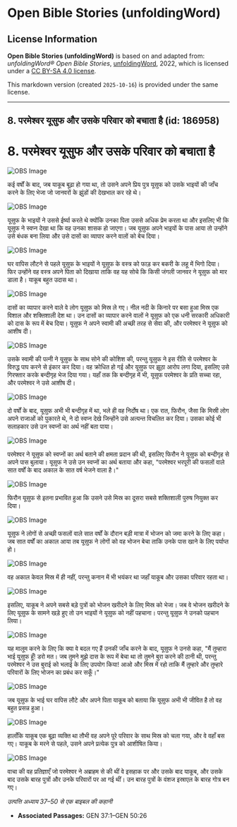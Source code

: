 # Open Bible Stories (unfoldingWord)

## License Information

**Open Bible Stories (unfoldingWord)** is based on and adapted from: _unfoldingWord® Open Bible Stories_, [unfoldingWord](https://unfoldingword.org/utw), 2022, which is licensed under a [CC BY-SA 4.0 license](https://creativecommons.org/licenses/by-sa/4.0/legalcode.en).

This markdown version (created `2025-10-16`) is provided under the same license.



--------------------------------

## 8. परमेश्वर यूसुफ और उसके परिवार को बचाता है (id: 186958)

8\. परमेश्वर यूसुफ और उसके परिवार को बचाता है
=============================================

![OBS Image](https://cdn.aquifer.bible/aquifer-content/resources/UWOBS/jpg/360px/obs-en-08-01.jpg)

कई वर्षों के बाद, जब याकूब बूढ़ा हो गया था, तो उसने अपने प्रिय पुत्र यूसुफ को उसके भाइयों की जाँच करने के लिए भेजा जो जानवरों के झुंडों की देखभाल कर रहे थे।

![OBS Image](https://cdn.aquifer.bible/aquifer-content/resources/UWOBS/jpg/360px/obs-en-08-02.jpg)

यूसुफ के भाइयों ने उससे ईर्ष्या करते थे क्योंकि उनका पिता उससे अधिक प्रेम करता था और इसलिए भी कि यूसुफ ने स्वप्न देखा था कि वह उनका शासक हो जाएगा। जब यूसुफ अपने भाइयों के पास आया तो उन्होंने उसे बंधक बना लिया और उसे दासों का व्यापार करने वालों को बेच दिया।

![OBS Image](https://cdn.aquifer.bible/aquifer-content/resources/UWOBS/jpg/360px/obs-en-08-03.jpg)

घर वापिस लौटने से पहले यूसुफ के भाइयों ने यूसुफ के वस्त्र को फाड़ कर बकरी के लहू में भिगो दिया। फिर उन्होंने वह वस्त्र अपने पिता को दिखाया ताकि वह यह सोचे कि किसी जंगली जानवर ने यूसुफ को मार डाला है। याकूब बहुत उदास था।

![OBS Image](https://cdn.aquifer.bible/aquifer-content/resources/UWOBS/jpg/360px/obs-en-08-04.jpg)

दासों का व्यापार करने वाले वे लोग यूसुफ को मिस्र ले गए। नील नदी के किनारे पर बसा हुआ मिस्र एक विशाल और शक्तिशाली देश था। उन दासों का व्यापार करने वालों ने यूसुफ को एक धनी सरकारी अधिकारी को दास के रूप में बेच दिया। यूसुफ ने अपने स्वामी की अच्छी तरह से सेवा की, और परमेश्वर ने यूसुफ को आशीष दी।

![OBS Image](https://cdn.aquifer.bible/aquifer-content/resources/UWOBS/jpg/360px/obs-en-08-05.jpg)

उसके स्वामी की पत्नी ने यूसुफ के साथ सोने की कोशिश की, परन्तु यूसुफ ने इस रीति से परमेश्वर के विरुद्ध पाप करने से इंकार कर दिया। वह क्रोधित हो गई और यूसुफ पर झूठा आरोप लगा दिया, इसलिए उसे गिरफ्तार करके बन्दीगृह भेज दिया गया। यहाँ तक कि बन्दीगृह में भी, यूसुफ परमेश्वर के प्रति सच्चा रहा, और परमेश्वर ने उसे आशीष दी।

![OBS Image](https://cdn.aquifer.bible/aquifer-content/resources/UWOBS/jpg/360px/obs-en-08-06.jpg)

दो वर्षों के बाद, यूसुफ अभी भी बन्दीगृह में था, भले ही वह निर्दोष था। एक रात, फिरौन, जैसा कि मिस्री लोग अपने राजाओं को पुकारते थे, ने दो स्वप्न देखे जिन्होंने उसे अत्यन्त विचलित कर दिया। उसका कोई भी सलाहकार उसे उन स्वप्नों का अर्थ नहीं बता पाया।

![OBS Image](https://cdn.aquifer.bible/aquifer-content/resources/UWOBS/jpg/360px/obs-en-08-07.jpg)

परमेश्वर ने यूसुफ को स्वप्नों का अर्थ बताने की क्षमता प्रदान की थी, इसलिए फिरौन ने यूसुफ को बन्दीगृह से अपने पास बुलाया। यूसुफ ने उसे उन स्वप्नों का अर्थ बताया और कहा, "परमेश्वर भरपूरी की फसलों वाले सात वर्षों के बाद अकाल के सात वर्ष भेजने वाला है।"

![OBS Image](https://cdn.aquifer.bible/aquifer-content/resources/UWOBS/jpg/360px/obs-en-08-08.jpg)

फिरौन यूसुफ से इतना प्रभावित हुआ कि उसने उसे मिस्र का दूसरा सबसे शक्तिशाली पुरुष नियुक्त कर दिया।

![OBS Image](https://cdn.aquifer.bible/aquifer-content/resources/UWOBS/jpg/360px/obs-en-08-09.jpg)

यूसुफ ने लोगों से अच्छी फसलों वाले सात वर्षों के दौरान बड़ी मात्रा में भोजन को जमा करने के लिए कहा। जब सात वर्षों का अकाल आया तब यूसुफ ने लोगों को वह भोजन बेचा ताकि उनके पास खाने के लिए पर्याप्त हो।

![OBS Image](https://cdn.aquifer.bible/aquifer-content/resources/UWOBS/jpg/360px/obs-en-08-10.jpg)

वह अकाल केवल मिस्र में ही नहीं, परन्तु कनान में भी भयंकर था जहाँ याकूब और उसका परिवार रहता था।

![OBS Image](https://cdn.aquifer.bible/aquifer-content/resources/UWOBS/jpg/360px/obs-en-08-11.jpg)

इसलिए, याकूब ने अपने सबसे बड़े पुत्रों को भोजन खरीदने के लिए मिस्र को भेजा। जब वे भोजन खरीदने के लिए यूसुफ के सामने खड़े हुए तो उन भाइयों ने यूसुफ को नहीं पहचाना। परन्तु यूसुफ ने उनको पहचान लिया।

![OBS Image](https://cdn.aquifer.bible/aquifer-content/resources/UWOBS/jpg/360px/obs-en-08-12.jpg)

यह मालूम करने के लिए कि क्या वे बदल गए हैं उनकी जाँच करने के बाद, यूसुफ ने उनसे कहा, "मैं तुम्हारा भाई यूसुफ हूँ! डरो मत। जब तुमने मुझे दास के रूप में बेचा था तो तुमने बुरा करने की ठानी थी, परन्तु परमेश्वर ने उस बुराई को भलाई के लिए उपयोग किया! आओ और मिस्र में रहो ताकि मैं तुम्हारे और तुम्हारे परिवारों के लिए भोजन का प्रबंध कर सकूँ।"

![OBS Image](https://cdn.aquifer.bible/aquifer-content/resources/UWOBS/jpg/360px/obs-en-08-13.jpg)

जब यूसुफ के भाई घर वापिस लौटे और अपने पिता याकूब को बताया कि यूसुफ अभी भी जीवित है तो वह बहुत प्रसन्न हुआ।

![OBS Image](https://cdn.aquifer.bible/aquifer-content/resources/UWOBS/jpg/360px/obs-en-08-14.jpg)

हालाँकि याकूब एक बूढ़ा व्यक्ति था तौभी वह अपने पूरे परिवार के साथ मिस्र को चला गया, और वे वहाँ बस गए। याकूब के मरने से पहले, उसने अपने प्रत्येक पुत्र को आशीषित किया।

![OBS Image](https://cdn.aquifer.bible/aquifer-content/resources/UWOBS/jpg/360px/obs-en-08-15.jpg)

वाचा की वह प्रतिज्ञाएँ जो परमेश्वर ने अब्राहम से की थीं वे इसहाक पर और उसके बाद याकूब, और उसके बाद उसके बारह पुत्रों और उनके परिवारों पर आ गई थीं। उन बारह पुत्रों के वंशज इस्राएल के बारह गोत्र बन गए।

*उत्पत्ति अध्याय 37–50 से एक बाइबल की कहानी*

* **Associated Passages:** GEN 37:1–GEN 50:26

